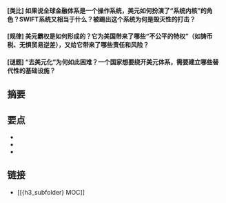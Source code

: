 #### [类比] 如果说全球金融体系是一个操作系统，美元如何扮演了“系统内核”的角色？SWIFT系统又相当于什么？被踢出这个系统为何是毁灭性的打击？


#### [规律] 美元霸权是如何形成的？它为美国带来了哪些“不公平的特权”（如铸币税、无惧贸易逆差），又给它带来了哪些责任和风险？


#### [谜题] “去美元化”为何如此困难？一个国家想要绕开美元体系，需要建立哪些替代性的基础设施？


## 摘要


## 要点

- 
- 
- 

## 链接

- [[{h3_subfolder} MOC]]
